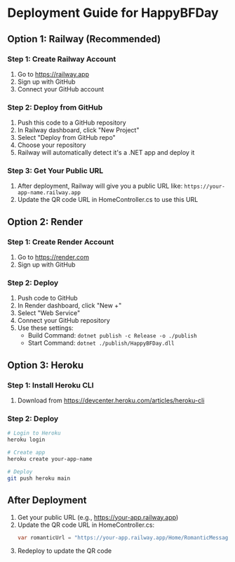 # Deployment Guide for HappyBFDay

## Option 1: Railway (Recommended)

### Step 1: Create Railway Account
1. Go to https://railway.app
2. Sign up with GitHub
3. Connect your GitHub account

### Step 2: Deploy from GitHub
1. Push this code to a GitHub repository
2. In Railway dashboard, click "New Project"
3. Select "Deploy from GitHub repo"
4. Choose your repository
5. Railway will automatically detect it's a .NET app and deploy it

### Step 3: Get Your Public URL
1. After deployment, Railway will give you a public URL like: `https://your-app-name.railway.app`
2. Update the QR code URL in HomeController.cs to use this URL

## Option 2: Render

### Step 1: Create Render Account
1. Go to https://render.com
2. Sign up with GitHub

### Step 2: Deploy
1. Push code to GitHub
2. In Render dashboard, click "New +"
3. Select "Web Service"
4. Connect your GitHub repository
5. Use these settings:
   - Build Command: `dotnet publish -c Release -o ./publish`
   - Start Command: `dotnet ./publish/HappyBFDay.dll`

## Option 3: Heroku

### Step 1: Install Heroku CLI
1. Download from https://devcenter.heroku.com/articles/heroku-cli

### Step 2: Deploy
```bash
# Login to Heroku
heroku login

# Create app
heroku create your-app-name

# Deploy
git push heroku main
```

## After Deployment
1. Get your public URL (e.g., https://your-app.railway.app)
2. Update the QR code URL in HomeController.cs:
   ```csharp
   var romanticUrl = "https://your-app.railway.app/Home/RomanticMessage";
   ```
3. Redeploy to update the QR code
